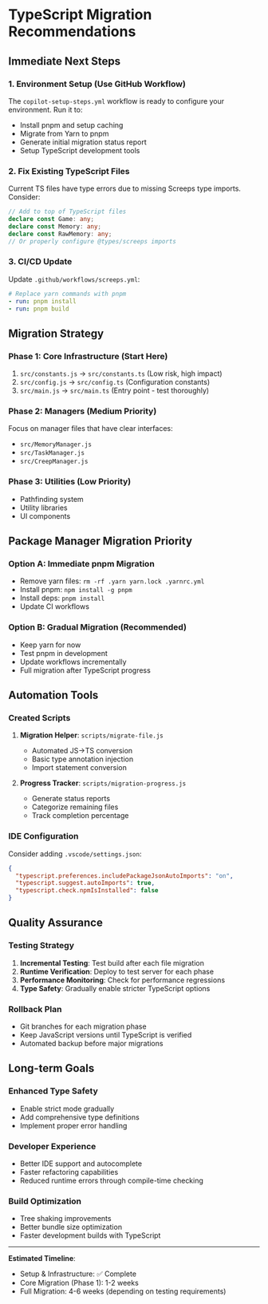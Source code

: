 # TypeScript Migration Recommendations

## Immediate Next Steps

### 1. Environment Setup (Use GitHub Workflow)
The `copilot-setup-steps.yml` workflow is ready to configure your environment. Run it to:
- Install pnpm and setup caching
- Migrate from Yarn to pnpm 
- Generate initial migration status report
- Setup TypeScript development tools

### 2. Fix Existing TypeScript Files
Current TS files have type errors due to missing Screeps type imports. Consider:

```typescript
// Add to top of TypeScript files
declare const Game: any;
declare const Memory: any;
declare const RawMemory: any;
// Or properly configure @types/screeps imports
```

### 3. CI/CD Update
Update `.github/workflows/screeps.yml`:
```yaml
# Replace yarn commands with pnpm
- run: pnpm install
- run: pnpm build
```

## Migration Strategy

### Phase 1: Core Infrastructure (Start Here)
1. `src/constants.js` → `src/constants.ts` (Low risk, high impact)
2. `src/config.js` → `src/config.ts` (Configuration constants)
3. `src/main.js` → `src/main.ts` (Entry point - test thoroughly)

### Phase 2: Managers (Medium Priority)
Focus on manager files that have clear interfaces:
- `src/MemoryManager.js`
- `src/TaskManager.js`
- `src/CreepManager.js`

### Phase 3: Utilities (Low Priority)
- Pathfinding system
- Utility libraries
- UI components

## Package Manager Migration Priority

### Option A: Immediate pnpm Migration
- Remove yarn files: `rm -rf .yarn yarn.lock .yarnrc.yml`
- Install pnpm: `npm install -g pnpm`
- Install deps: `pnpm install`
- Update CI workflows

### Option B: Gradual Migration (Recommended)
- Keep yarn for now
- Test pnpm in development
- Update workflows incrementally
- Full migration after TypeScript progress

## Automation Tools

### Created Scripts
1. **Migration Helper**: `scripts/migrate-file.js`
   - Automated JS→TS conversion
   - Basic type annotation injection
   - Import statement conversion

2. **Progress Tracker**: `scripts/migration-progress.js`
   - Generate status reports
   - Categorize remaining files
   - Track completion percentage

### IDE Configuration
Consider adding `.vscode/settings.json`:
```json
{
  "typescript.preferences.includePackageJsonAutoImports": "on",
  "typescript.suggest.autoImports": true,
  "typescript.check.npmIsInstalled": false
}
```

## Quality Assurance

### Testing Strategy
1. **Incremental Testing**: Test build after each file migration
2. **Runtime Verification**: Deploy to test server for each phase
3. **Performance Monitoring**: Check for performance regressions
4. **Type Safety**: Gradually enable stricter TypeScript options

### Rollback Plan
- Git branches for each migration phase
- Keep JavaScript versions until TypeScript is verified
- Automated backup before major migrations

## Long-term Goals

### Enhanced Type Safety
- Enable strict mode gradually
- Add comprehensive type definitions
- Implement proper error handling

### Developer Experience
- Better IDE support and autocomplete
- Faster refactoring capabilities
- Reduced runtime errors through compile-time checking

### Build Optimization
- Tree shaking improvements
- Better bundle size optimization
- Faster development builds with TypeScript

---

**Estimated Timeline**: 
- Setup & Infrastructure: ✅ Complete
- Core Migration (Phase 1): 1-2 weeks
- Full Migration: 4-6 weeks (depending on testing requirements)